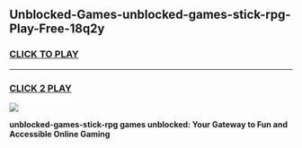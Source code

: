 
## Unblocked-Games-unblocked-games-stick-rpg-Play-Free-18q2y
<h3>
<a href="https://premium76.site?title=unblocked-games-stick-rpg&ref=19M">CLICK TO PLAY</a></h3>
<hr>

<h3>
<a href="https://premium76.site?title=unblocked-games-stick-rpg&ref=19M">CLICK 2 PLAY</a>
  
</h3>

<a href="https://premium76.site?title=unblocked-games-stick-rpg&ref=19M"><img src="https://clearcache.store/games.png"></a>


**unblocked-games-stick-rpg games unblocked: Your Gateway to Fun and Accessible Online Gaming**
